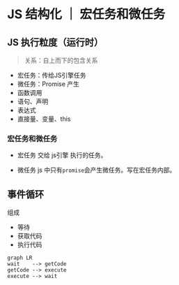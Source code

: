 # JS 结构化 ｜ 宏任务和微任务

## JS 执行粒度（运行时）

>关系：自上而下的包含关系
* 宏任务：传给JS引擎任务
* 微任务：Promise 产生
* 函数调用
* 语句、声明
* 表达式
* 直接量、变量、this


### 宏任务和微任务
* 宏任务
    交给 js引擎 执行的任务。

* 微任务
    js 中只有`promise`会产生微任务。写在宏任务内部。
    
    
    
## 事件循环

组成
* 等待
* 获取代码
* 执行代码


```mermaid
graph LR
wait    --> getCode
getCode --> execute
execute --> wait
```
